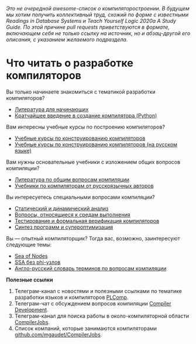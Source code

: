*Это не очередной awesome-список о компиляторостроении. В будущем мы хотим получить коллективный труд, схожий по форме с известными Readings in Database Systems и Teach Yourself Logic 2020a A Study Guide. По этой причине pull requests приветствуются в формате, включающем себя не только ссылку на источник, но и абзац-другой его описания, с указанием желаемого подраздела.*

# Что читать о разработке компиляторов

Вы только начинаете знакомиться с тематикой разработки компиляторов?

- [Литература для начинающих](docs/beginners.md)
- [Кратчайшее введение в создание компилятора (Python)](docs/tutorial.md)

Вам интересны учебные курсы по построению компиляторов?

- [Учебные курсы по конструированию компиляторов](docs/courses.md)
- [Учебные курсы по конструированию компиляторов (на русском языке)](docs/courses_ru.md)

Вам нужны основательные учебники с изложением общих вопросов компиляции?

- [Литература по общим вопросам компиляции](docs/general.md)
- [Учебники по компиляторам от русскоязычных авторов](docs/general_ru.md)

Вы интересуетесь специальными вопросами компиляции?

- [Статический и динамический анализ](docs/analysis.md)
- [Вопросы, относящиеся к средам выполнения](docs/runtime.md)
- [Тестирование и формальная верификация компиляторов](docs/verification.md)
- [Синтез программ и супероптимизация](docs/synthesis.md)

Вы — опытный компиляторщик? Тогда вас, возможно, заинтересуют следующие темы:

- [Sea of Nodes](docs/sea_of_nodes.md)
- [SSA без phi-узлов](docs/ssa_without_phi.md)
- [Англо-русский словарь терминов по вопросам компиляции](docs/dictionary.md)

**Полезные ссылки**

1. Телеграм-канал с новостями и полезными ссылками по тематике разработки языков и компиляторов [PLComp](https://t.me/plcomp).
1. Телеграм-чат с обсуждением вопросов компиляции [Compiler Development](https://t.me/CompilerDev).
1. Телеграм-канал для поиска работы в около-компиляторной области [CompilerJobs](https://t.me/compiler_jobs).
1. Список компаний, которые занимаются компиляторами [github.com/mgaudet/CompilerJobs](https://github.com/mgaudet/CompilerJobs).
